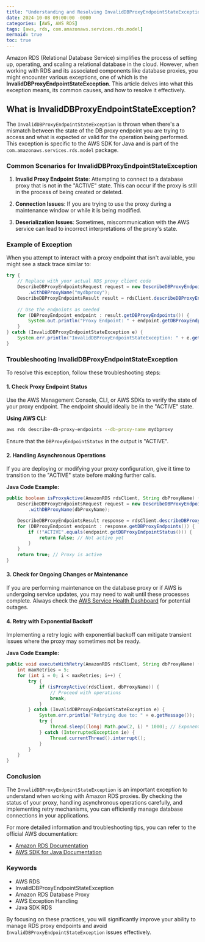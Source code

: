 ```yaml
---
title: "Understanding and Resolving InvalidDBProxyEndpointStateException in AWS RDS"
date: 2024-10-08 09:00:00 -0000
categories: [AWS, AWS RDS]
tags: [aws, rds, com.amazonaws.services.rds.model]
mermaid: true
toc: true
---
```



Amazon RDS (Relational Database Service) simplifies the process of setting up, operating, and scaling a relational database in the cloud. However, when working with RDS and its associated components like database proxies, you might encounter various exceptions, one of which is the **InvalidDBProxyEndpointStateException**. This article delves into what this exception means, its common causes, and how to resolve it effectively.

## What is InvalidDBProxyEndpointStateException?

The `InvalidDBProxyEndpointStateException` is thrown when there's a mismatch between the state of the DB proxy endpoint you are trying to access and what is expected or valid for the operation being performed. This exception is specific to the AWS SDK for Java and is part of the `com.amazonaws.services.rds.model` package.

### Common Scenarios for InvalidDBProxyEndpointStateException

1. **Invalid Proxy Endpoint State**: Attempting to connect to a database proxy that is not in the "ACTIVE" state. This can occur if the proxy is still in the process of being created or deleted.
  
2. **Connection Issues**: If you are trying to use the proxy during a maintenance window or while it is being modified.

3. **Deserialization Issues**: Sometimes, miscommunication with the AWS service can lead to incorrect interpretations of the proxy's state.

### Example of Exception

When you attempt to interact with a proxy endpoint that isn't available, you might see a stack trace similar to:

```java
try {
    // Replace with your actual RDS proxy client code
    DescribeDBProxyEndpointsRequest request = new DescribeDBProxyEndpointsRequest()
        .withDBProxyName("mydbproxy");
    DescribeDBProxyEndpointsResult result = rdsClient.describeDBProxyEndpoints(request);
    
    // Use the endpoints as needed
    for (DBProxyEndpoint endpoint : result.getDBProxyEndpoints()) {
        System.out.println("Proxy Endpoint: " + endpoint.getDBProxyEndpointName());
    }
} catch (InvalidDBProxyEndpointStateException e) {
    System.err.println("InvalidDBProxyEndpointStateException: " + e.getMessage());
}
```

### Troubleshooting InvalidDBProxyEndpointStateException

To resolve this exception, follow these troubleshooting steps:

#### 1. Check Proxy Endpoint Status

Use the AWS Management Console, CLI, or AWS SDKs to verify the state of your proxy endpoint. The endpoint should ideally be in the "ACTIVE" state.

**Using AWS CLI:**

```bash
aws rds describe-db-proxy-endpoints --db-proxy-name mydbproxy
```

Ensure that the `DBProxyEndpointStatus` in the output is "ACTIVE".

#### 2. Handling Asynchronous Operations

If you are deploying or modifying your proxy configuration, give it time to transition to the "ACTIVE" state before making further calls.

**Java Code Example:**

```java
public boolean isProxyActive(AmazonRDS rdsClient, String dbProxyName) {
    DescribeDBProxyEndpointsRequest request = new DescribeDBProxyEndpointsRequest()
        .withDBProxyName(dbProxyName);

    DescribeDBProxyEndpointsResult response = rdsClient.describeDBProxyEndpoints(request);
    for (DBProxyEndpoint endpoint : response.getDBProxyEndpoints()) {
        if (!"ACTIVE".equals(endpoint.getDBProxyEndpointStatus())) {
            return false; // Not active yet
        }
    }
    return true; // Proxy is active
}
```

#### 3. Check for Ongoing Changes or Maintenance

If you are performing maintenance on the database proxy or if AWS is undergoing service updates, you may need to wait until these processes complete. Always check the [AWS Service Health Dashboard](https://status.aws.amazon.com/) for potential outages.

#### 4. Retry with Exponential Backoff

Implementing a retry logic with exponential backoff can mitigate transient issues where the proxy may sometimes not be ready.

**Java Code Example:**

```java
public void executeWithRetry(AmazonRDS rdsClient, String dbProxyName) {
    int maxRetries = 5;
    for (int i = 0; i < maxRetries; i++) {
        try {
            if (isProxyActive(rdsClient, dbProxyName)) {
                // Proceed with operations
                break;
            }
        } catch (InvalidDBProxyEndpointStateException e) {
            System.err.println("Retrying due to: " + e.getMessage());
            try {
                Thread.sleep((long) Math.pow(2, i) * 1000); // Exponential backoff
            } catch (InterruptedException ie) {
                Thread.currentThread().interrupt();
            }
        }
    }
}
```

### Conclusion

The `InvalidDBProxyEndpointStateException` is an important exception to understand when working with Amazon RDS proxies. By checking the status of your proxy, handling asynchronous operations carefully, and implementing retry mechanisms, you can efficiently manage database connections in your applications.

For more detailed information and troubleshooting tips, you can refer to the official AWS documentation:

- [Amazon RDS Documentation](https://docs.aws.amazon.com/AmazonRDS/latest/UserGuide/Welcome.html)
- [AWS SDK for Java Documentation](https://docs.aws.amazon.com/sdk-for-java/latest/developer-guide/home.html)

### Keywords

- AWS RDS
- InvalidDBProxyEndpointStateException
- Amazon RDS Database Proxy
- AWS Exception Handling
- Java SDK RDS

By focusing on these practices, you will significantly improve your ability to manage RDS proxy endpoints and avoid `InvalidDBProxyEndpointStateException` issues effectively.